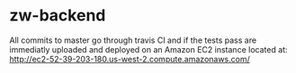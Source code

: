 # zw-backend

All commits to master go through travis CI and if the tests pass are immediatly uploaded and deployed on an Amazon EC2 instance located at: http://ec2-52-39-203-180.us-west-2.compute.amazonaws.com/
